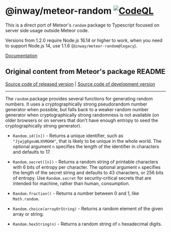 # @inway/meteor-random [![CodeQL](https://github.com/inway/meteor-random/actions/workflows/codeql-analysis.yml/badge.svg)](https://github.com/inway/meteor-random/actions/workflows/codeql-analysis.yml)

This is a direct port of Meteor's `random` package to Typescript focused on
server side usage outside Meteor code.

Versions from 1.2.0 require Node.js 16.14 or higher to work, when you need to
support Node.js 14, use 1.1.6 (`@inway/meteor-random@legacy`).

[Documentation](https://inway.github.io/meteor-random/)

## Original content from Meteor's package README

[Source code of released version](https://github.com/meteor/meteor/tree/master/packages/random) | [Source code of development version](https://github.com/meteor/meteor/tree/devel/packages/random)

---

The `random` package provides several functions for generating random
numbers. It uses a cryptographically strong pseudorandom number generator when
possible, but falls back to a weaker random number generator when
cryptographically strong randomness is not available (on older browsers or on
servers that don't have enough entropy to seed the cryptographically strong
generator).

- `Random.id([n])` - Returns a unique identifier, such as `"Jjwjg6gouWLXhMGKW"`, that is
  likely to be unique in the whole world. The optional argument `n`
  specifies the length of the identifier in characters and defaults to 17.

- `Random.secret([n])` - Returns a random string of printable characters with 6 bits of
  entropy per character. The optional argument `n` specifies the length of
  the secret string and defaults to 43 characters, or 256 bits of
  entropy. Use `Random.secret` for security-critical secrets that are
  intended for machine, rather than human, consumption.

- `Random.fraction()` - Returns a number between 0 and 1, like `Math.random`.

- `Random.choice(arrayOrString)` - Returns a random element of the given array or string.

- `Random.hexString(n)` - Returns a random string of `n` hexadecimal digits.
